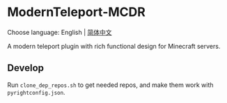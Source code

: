 # ModernTeleport-MCDR

Choose language: English | [简体中文](README_cn.md)

A modern teleport plugin with rich functional design for Minecraft servers.

## Develop
Run `clone_dep_repos.sh` to get needed repos, and make them work with `pyrightconfig.json`.
